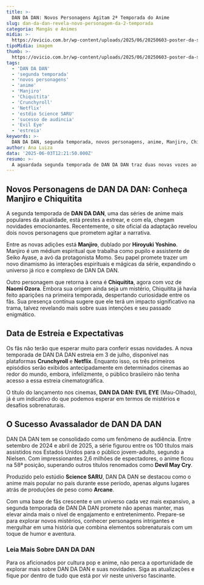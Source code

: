 ```yaml
---
title: >-
  DAN DA DAN: Novos Personagens Agitam 2ª Temporada do Anime
slug: dan-da-dan-revela-novo-personagem-da-2-temporada
categoria: Mangás e Animes
midia: >-
  https://ovicio.com.br/wp-content/uploads/2025/06/20250603-poster-da-segunda-temporada-de-dan-da-dan-ovicio.webp
tipoMidia: imagem
thumb: >-
  https://ovicio.com.br/wp-content/uploads/2025/06/20250603-poster-da-segunda-temporada-de-dan-da-dan-ovicio.webp
tags:
  - 'DAN DA DAN'
  - 'segunda temporada'
  - 'novos personagens'
  - 'anime'
  - 'Manjiro'
  - 'Chiquitita'
  - 'Crunchyroll'
  - 'Netflix'
  - 'estdio Science SARU'
  - 'sucesso de audincia'
  - 'Evil Eye'
  - 'estreia'
keywords: >-
  DAN DA DAN, segunda temporada, novos personagens, anime, Manjiro, Chiquitita, Crunchyroll, Netflix, estúdio Science SARU, sucesso de audiência, Evil Eye, estreia
author: Ana Luiza
data: '2025-06-03T12:21:50.000Z'
resumo: >-
  A aguardada segunda temporada de DAN DA DAN traz duas novas vozes ao elenco, prometendo enriquecer ainda mais a narrativa envolvente do anime. Descubra quem são os personagens e o que esperar dessa nova fase.
---
```


## Novos Personagens de DAN DA DAN: Conheça Manjiro e Chiquitita

A segunda temporada de **DAN DA DAN**, uma das séries de anime mais populares da atualidade, está prestes a estrear, e com ela, chegam novidades emocionantes. Recentemente, o site oficial da adaptação revelou dois novos personagens que prometem agitar a narrativa. 

Entre as novas adições está **Manjiro**, dublado por **Hiroyuki Yoshino**. Manjiro é um médium espiritual que trabalha como pupilo e assistente de Seiko Ayase, a avó da protagonista Momo. Seu papel promete trazer um novo dinamismo às interações espirituais e mágicas da série, expandindo o universo já rico e complexo de DAN DA DAN.

Outro personagem que retorna à cena é **Chiquitita**, agora com voz de **Naomi Ozora**. Embora sua origem ainda seja um mistério, Chiquitita já havia feito aparições na primeira temporada, despertando curiosidade entre os fãs. Sua presença contínua sugere que ele terá um impacto significativo na trama, talvez revelando mais sobre suas intenções e seu passado enigmático.

## Data de Estreia e Expectativas

Os fãs não terão que esperar muito para conferir essas novidades. A nova temporada de DAN DA DAN estreia em 3 de julho, disponível nas plataformas **Crunchyroll** e **Netflix**. Enquanto isso, os três primeiros episódios serão exibidos antecipadamente em determinados cinemas ao redor do mundo, embora, infelizmente, o público brasileiro não tenha acesso a essa estreia cinematográfica.

O título do lançamento nos cinemas, **DAN DA DAN: EVIL EYE** (Mau-Olhado), já é um indicativo do que podemos esperar em termos de mistérios e desafios sobrenaturais.

## O Sucesso Avassalador de DAN DA DAN

DAN DA DAN tem se consolidado como um fenômeno de audiência. Entre setembro de 2024 e abril de 2025, a série figurou entre os 100 títulos mais assistidos nos Estados Unidos para o público jovem-adulto, segundo a Nielsen. Com impressionantes 2,6 milhões de espectadores, o anime ficou na 58ª posição, superando outros títulos renomados como **Devil May Cry**.

Produzido pelo estúdio **Science SARU**, DAN DA DAN se destacou como o anime mais popular no país durante esse período, apenas alguns lugares atrás de produções de peso como **Arcane**.

Com uma base de fãs crescente e um universo cada vez mais expansivo, a segunda temporada de DAN DA DAN promete não apenas manter, mas elevar ainda mais o nível de engajamento e entretenimento. Prepare-se para explorar novos mistérios, conhecer personagens intrigantes e mergulhar em uma história que combina elementos sobrenaturais com um toque de humor e aventura.

### Leia Mais Sobre DAN DA DAN

Para os aficionados por cultura pop e anime, não perca a oportunidade de explorar mais sobre DAN DA DAN e suas novidades. Siga as atualizações e fique por dentro de tudo que está por vir neste universo fascinante.